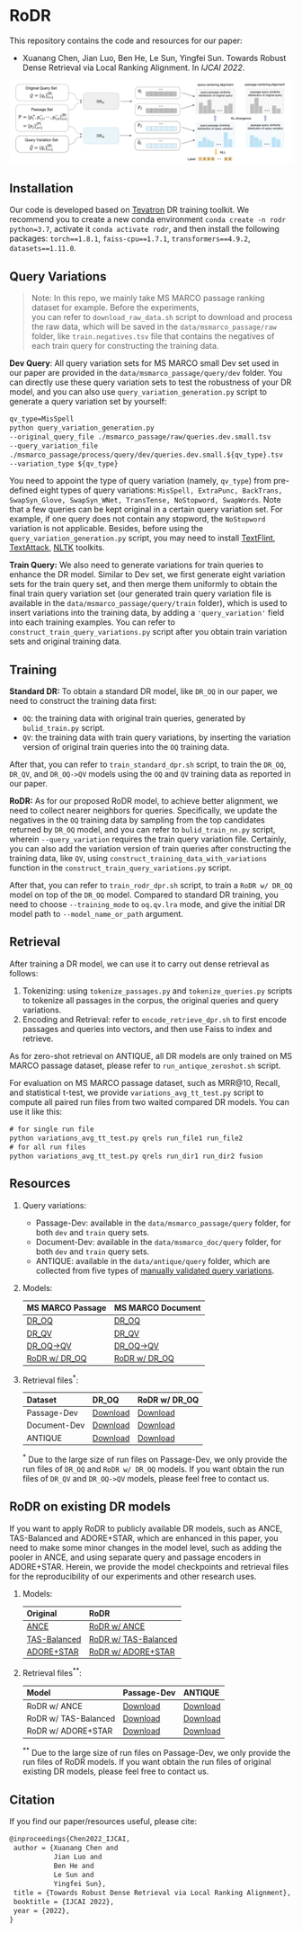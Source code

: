 # RoDR

This repository contains the code and resources for our paper:

- Xuanang Chen, Jian Luo, Ben He, Le Sun, Yingfei Sun. 
Towards Robust Dense Retrieval via Local Ranking Alignment. In *IJCAI 2022*.

![image](https://github.com/cxa-unique/RoDR/blob/main/rodr_framework.png)

## Installation
Our code is developed based on [Tevatron](https://github.com/texttron/tevatron) DR training toolkit.
We recommend you to create a new conda environment `conda create -n rodr python=3.7`, 
activate it `conda activate rodr`, and then install the following packages:
`torch==1.8.1`, `faiss-cpu==1.7.1`, `transformers==4.9.2`, `datasets==1.11.0`.

## Query Variations
> Note: In this repo, we mainly take MS MARCO passage ranking dataset for example. Before the experiments,  
> you can refer to `download_raw_data.sh` script to download and process the raw data, which will be
> saved in the `data/msmarco_passage/raw` folder, like `train.negatives.tsv` file that
> contains the negatives of each train query for constructing the training data.

**Dev Query**: All query variation sets for MS MARCO small Dev set used in our paper are provided 
in the `data/msmarco_passage/query/dev` folder. You can directly use these query variation 
sets to test the robustness of your DR model, and you can also use `query_variation_generation.py` 
script to generate a query variation set by yourself:
```
qv_type=MisSpell
python query_variation_generation.py 
--original_query_file ./msmarco_passage/raw/queries.dev.small.tsv
--query_variation_file ./msmarco_passage/process/query/dev/queries.dev.small.${qv_type}.tsv
--variation_type ${qv_type}
```
You need to appoint the type of query variation (namely, `qv_type`) from pre-defined eight types of query variations: 
`MisSpell, ExtraPunc, BackTrans, SwapSyn_Glove, SwapSyn_WNet, TransTense, NoStopword, SwapWords`.
Note that a few queries can be kept original in a certain query variation set.
For example, if one query does not contain any stopword, the `NoStopword` variation is 
not applicable. Besides, before using the `query_variation_generation.py` script, you may need to install
[TextFlint](https://github.com/textflint/textflint), 
[TextAttack](https://github.com/QData/TextAttack), 
[NLTK](https://www.nltk.org/) toolkits.

**Train Query:** We also need to generate variations for train queries to enhance the DR model.
Similar to Dev set, we first generate eight variation sets for the train query set, and then merge
them uniformly to obtain the final train query variation set (our generated train query variation file
 is available in the `data/msmarco_passage/query/train` folder), which is used to insert variations 
into the training data, by adding a `'query_variation'` field into each training examples.
You can refer to `construct_train_query_variations.py` script after you obtain train variation sets 
and original training data.

## Training
**Standard DR:** To obtain a standard DR model, like `DR_OQ` in our paper, we need to
construct the training data first:
- `OQ`: the training data with original train queries, generated by `bulid_train.py` script.
- `QV`: the training data with train query variations, by inserting the variation version 
of original train queries into the `OQ` training data.

After that, you can refer to `train_standard_dpr.sh` script, to train the 
`DR_OQ`, `DR_QV`, and `DR_OQ->QV` models using the `OQ` and `QV` training data 
as reported in our paper.

**RoDR:**
As for our proposed RoDR model, to achieve better alignment, we need to collect nearer neighbors 
for queries.
Specifically, we update the negatives in the `OQ` training data by sampling from the top 
candidates returned by `DR_OQ` model, and you can refer to `bulid_train_nn.py` script, 
wherein `--query_variation` requires the train query variation file.
Certainly, you can also add the variation version of train queries after constructing 
the training data, like `QV`, using `construct_training_data_with_variations` function in the 
`construct_train_query_variations.py` script.

After that, you can refer to `train_rodr_dpr.sh` script, to train a `RoDR w/ DR_OQ` model
on top of the `DR_OQ` model. Compared to standard DR training, you need to choose `--training_mode`
to `oq.qv.lra` mode, and give the initial DR model path to `--model_name_or_path` argument.

## Retrieval
After training a DR model, we can use it to carry out dense retrieval as follows:
1. Tokenizing: using `tokenize_passages.py` and `tokenize_queries.py` scripts to tokenize 
all passages in the corpus, the original queries and query variations.
2. Encoding and Retrieval: refer to `encode_retrieve_dpr.sh` to first encode passages and queries
into vectors, and then use Faiss to index and retrieve.

As for zero-shot retrieval on ANTIQUE, all DR models are only trained on MS MARCO passage dataset,
 please refer to `run_antique_zeroshot.sh` script.

For evaluation on MS MARCO passage dataset, such as MRR@10, Recall, and statistical t-test, we provide `variations_avg_tt_test.py` script to
compute all paired run files from two waited compared DR models.
You can use it like this: 
```
# for single run file
python variations_avg_tt_test.py qrels run_file1 run_file2
# for all run files
python variations_avg_tt_test.py qrels run_dir1 run_dir2 fusion
```

## Resources
1. Query variations: 
    * Passage-Dev: available in the `data/msmarco_passage/query` folder, for both `dev` and `train` query sets.
    * Document-Dev: available in the `data/msmarco_doc/query` folder, for both `dev` and `train` query sets.
    * ANTIQUE: available in the `data/antique/query` folder, which are collected from five types of 
    [manually validated query variations](https://github.com/Guzpenha/query_variation_generators).

2. Models:

    | MS MARCO Passage | MS MARCO Document |
    |------------|-----------|
    | [DR_OQ](https://drive.google.com/file/d/1CEV-nCY3r2-HXusquPKK8nwnUJJXD_AP/view?usp=sharing)  | [DR_OQ](https://drive.google.com/file/d/18qBHeSYlKh9RRv4xuI79NGS1-XHbcvrr/view?usp=sharing) |
    | [DR_QV](https://drive.google.com/file/d/12SZLuI4ApLEagqBF7zY-SYh7WqJ8QAy3/view?usp=sharing)  | [DR_QV](https://drive.google.com/file/d/13Ptr4hiy7tjuwiC3aK0dq29EL4oQD_Sy/view?usp=sharing) |
    | [DR_OQ->QV](https://drive.google.com/file/d/1pRINHVP566LTJp5XLr4R4M1UYiF9k_Dz/view?usp=sharing)  | [DR_OQ->QV](https://drive.google.com/file/d/1lMFDSZeiuW75BCNWbdX4bo-WCrkRpfyk/view?usp=sharing) |
    | [RoDR w/ DR_OQ](https://drive.google.com/file/d/1cW7g25y7eWg-rqlcLzZj141fiHqbnkUe/view?usp=sharing)  | [RoDR w/ DR_OQ](https://drive.google.com/file/d/1O7HRb-DU5RV-UjVl2qdL9MCfuo0iiATD/view?usp=sharing) |

3. Retrieval files<sup>*</sup>:

    | Dataset | DR_OQ | RoDR w/ DR_OQ | 
    |----------|-----|-----|
    | Passage-Dev | [Download](https://drive.google.com/file/d/16Ic9-FloPDUvlpAl-euNdmDznLCLAqh2/view?usp=sharing) | [Download](https://drive.google.com/file/d/1gFnUwfvcYgvBIwvpxcm2W6Ge6lbU6NcA/view?usp=sharing) |
    | Document-Dev | [Download](https://drive.google.com/file/d/1kyf1t96k7UjJXD16Jj1hroC7TP75_u0S/view?usp=sharing) | [Download](https://drive.google.com/file/d/1E1KOrbsGXFpyhKgCwyVHyNlYGRQVOwlg/view?usp=sharing) |
    | ANTIQUE | [Download](https://drive.google.com/file/d/1NbCn31bRu0oSACrqOWG6pBFI2qCiK56z/view?usp=sharing) | [Download](https://drive.google.com/file/d/13wpHh_Hsu0tQCm4OzPls9qqfjC72VB2u/view?usp=sharing) |
    
    <sup>*</sup> Due to the large size of run files on Passage-Dev, we only provide the run files of 
    `DR_OQ` and `RoDR w/ DR_OQ` models. If you want obtain the run files of `DR_QV` and `DR_OQ->QV` models, 
    please feel free to contact us. 

## RoDR on existing DR models
If you want to apply RoDR to publicly available DR models, such as ANCE, TAS-Balanced and ADORE+STAR, which are enhanced
in this paper, you need to make some minor changes in the model level, such as adding the pooler in ANCE, and using 
separate query and passage encoders in ADORE+STAR.
Herein, we provide the model checkpoints and retrieval files for the reproducibility of our experiments and other research uses.
1. Models:

    | Original | RoDR |
    |-----|-----|
    | [ANCE](https://drive.google.com/file/d/1tsqT5oCsnKCcQASTuPT1Qzl1RifygxlA/view?usp=sharing) | [RoDR w/ ANCE](https://drive.google.com/file/d/1CuFZcZOk2_1ZmNz728SNXnf0l3G29lGm/view?usp=sharing) |
    | [TAS-Balanced](https://huggingface.co/sebastian-hofstaetter/distilbert-dot-tas_b-b256-msmarco) | [RoDR w/ TAS-Balanced](https://drive.google.com/file/d/1MK3baDlfS0ypj_mW5ySMCBjCNhBiYNVj/view?usp=sharing) |
    | [ADORE+STAR](https://drive.google.com/file/d/1BQKpxUNnb8bSXLGQBemEOk5c_X3vyZPh/view?usp=sharing) | [RoDR w/ ADORE+STAR](https://drive.google.com/file/d/1JkguYtan1N-XTtYUtK1iX-_fXtgsU1O5/view?usp=sharing) |

2. Retrieval files<sup>**</sup>:

    | Model | Passage-Dev | ANTIQUE |
    |----------|-----|-----|
    | RoDR w/ ANCE | [Download](https://drive.google.com/file/d/1zfc7ss4MHqAX7-y-8ZV7dy3ZJoIwC9FH/view?usp=sharing) | [Download](https://drive.google.com/file/d/171zLsLGqUeQxWa-eBK76QuOBk0ZTpUzE/view?usp=sharing) |
    | RoDR w/ TAS-Balanced | [Download](https://drive.google.com/file/d/1Aq25MQv1YQqOSm4GOybfJuCgDHLyBOI-/view?usp=sharing) | [Download](https://drive.google.com/file/d/1gIu5AcmtPBdjvfu7yUQ8WGzlk0dyTAVv/view?usp=sharing) |
    | RoDR w/ ADORE+STAR | [Download](https://drive.google.com/file/d/16bUYB91gSlPDH1sdNTYI75WkVgmYgyXP/view?usp=sharing) | [Download](https://drive.google.com/file/d/1884f88D-58JJGZQ3j8BNeeh-akXaH1w8/view?usp=sharing) |
    
    <sup>**</sup> Due to the large size of run files on Passage-Dev, we only provide the run files of RoDR models.
    If you want obtain the run files of original existing DR models, please feel free to contact us. 
    
## Citation
If you find our paper/resources useful, please cite:
```
@inproceedings{Chen2022_IJCAI,
 author = {Xuanang Chen and
           Jian Luo and
           Ben He and
           Le Sun and
           Yingfei Sun},
 title = {Towards Robust Dense Retrieval via Local Ranking Alignment},
 booktitle = {IJCAI 2022},
 year = {2022},
}
```